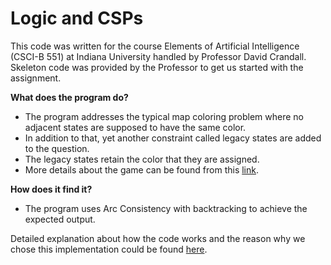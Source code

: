 # Logic and CSPs

This code was written for the course Elements of Artificial Intelligence (CSCI-B 551) at Indiana University handled by Professor David Crandall. Skeleton code was provided by the Professor to get us started with the assignment.


**What does the program do?** <br/>
* The program addresses the typical map coloring problem where no adjacent states are supposed to have the same color.
* In addition to that, yet another constraint called legacy states are added to the question.
* The legacy states retain the color that they are assigned.
* More details about the game can be found from this [link](https://github.com/manikandan5/MapColoring/blob/master/Question.pdf).

**How does it find it?** <br/>

* The program uses Arc Consistency with backtracking to achieve the expected output.

Detailed explanation about how the code works and the reason why we chose this implementation could be found [here](https://github.com/manikandan5/MapColoring/blob/master/radio.py).
